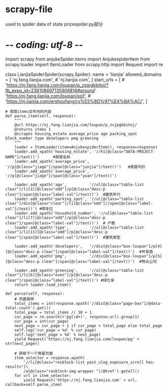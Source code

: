 # scrapy-file
used to spider data of state  pricespider.py部分
# -*- coding: utf-8 -*-
import scrapy
from anjukeSpider.items import AnjukespiderItem
from scrapy.loader import ItemLoader
from scrapy.http import Request
import re


class LianjiaSpiderSpider(scrapy.Spider):
    name = 'lianjia'
    allowed_domains = [
        'nj.fang.lianjia.com',
        # 'nj.lianjia.com',
    ]
    start_urls = [
        # 'https://nj.fang.lianjia.com/loupan/p_zsjpgkbitoj/?fb_expo_id=236108697135906816#around'
        'https://nj.fang.lianjia.com/loupan/pg1',
        # 'https://nj.lianjia.com/ershoufang/rs%E5%8D%97%E4%BA%AC/',
    ]

    # 爬取items文件内的内容
    def parse_item(self, response):
        """
        @url https://nj.fang.lianjia.com/loupan/p_zsjpgkbitoj/
        @returns items 1
        @scrapes housing_estate average_price age packing_spot block_number type developers pmg greening
        """
        loader = ItemLoader(item=AnjukespiderItem(), response=response)
        loader.add_xpath('housing_estate', '//h1[@class="DATA-PROJECT-NAME"]/text()')      #房屋名称
        loader.add_xpath('average_price', '//p[@class="jiage"]/span[@class="junjia"]/text()')   #房屋均价
        loader.add_xpath('average_price', '//p[@class="jiage"]/span[@class="yuan"]/text()')

        loader.add_xpath('age',          '//ul[@class="table-list clear"]/li[3][@class="odd"]/p[@class="desc-p clear"]/span[@class="label-val"]/text()')  #建筑年代
        loader.add_xpath('parking_spot', '//ul[@class="table-list clear"]/div[@class="clear"]/li[@class="odd"]//span[@class="label-val"]/text()') #停车位
        loader.add_xpath('household_number', '//ul[@class="table-list clear"]/li[7][@class="odd"]/p[@class="desc-p clear"]/span[@class="label-val"]/text()')  # 户数
        loader.add_xpath('type',         '//ul[@class="table-list clear"]/li[11][@class="odd"]/p[@class="desc-p clear"]/span[@class="label-val"]/text()')  #建筑类型

        loader.add_xpath('developers',   '//div[@class="box-loupan"]/p[4][@class="desc-p clear"]/span[@class="label-val"]/text()')  #开发商
        loader.add_xpath('pmg',          '//div[@class="box-loupan"]/p[5][@class="desc-p clear"]/span[@class="label-val"]/text()')  #物业公司

        loader.add_xpath('greening',     '//ul[@class="table-list clear"]/li[6][@class="even"]/p[@class="desc-p clear"]/span[@class="label-val"]/text()') #绿化率
        return loader.load_item()

    def parse(self, response):
        # 页面跳转
        total_items = int(response.xpath('//div[@class="page-box"]/@data-total-count').get())
        total_page = total_items // 10 + 1
        cur_page = re.search(r'pg(\d+)', response.url).group(1)
        cur_page = int(cur_page)
        next_page = cur_page + 1 if cur_page < total_page else total_page
        self.log('cur_page = %d' % cur_page)
        self.log('next_page = %d' % next_page)
        yield Request('https://nj.fang.lianjia.com/loupan/pg' + str(next_page))

        # 获取下一个房屋页面
        item_selector = response.xpath(
            '//li[@class="resblock-list post_ulog_exposure_scroll has-results"]\
            /a[@class="resblock-img-wrapper "]/@href').getall()
        for url in item_selector:
            yield Request('https://nj.fang.lianjia.com' + url, callback=self.parse_item)
